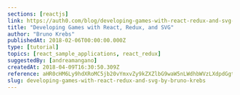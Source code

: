 ```yaml
---
sections: [reactjs]
link: https://auth0.com/blog/developing-games-with-react-redux-and-svg-part-1
title: "Developing Games with React, Redux, and SVG"
author: "Bruno Krebs"
publishedAt: 2018-02-06T00:00:00.000Z
type: [tutorial]
topics: [react_sample_applications, react_redux]
suggestedBy: [andreamangano]
createdAt: 2018-04-09T16:30:50.309Z
reference: aHR0cHM6Ly9hdXRoMC5jb20vYmxvZy9kZXZlbG9waW5nLWdhbWVzLXdpdGgtcmVhY3QtcmVkdXgtYW5kLXN2Zy1wYXJ0LTE
slug: developing-games-with-react-redux-and-svg-by-bruno-krebs
---
```

